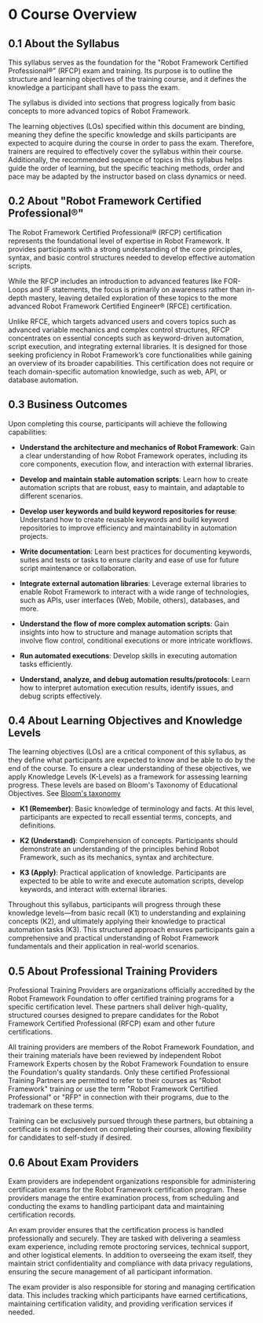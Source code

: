 # 0 Course Overview




## 0.1 About the Syllabus
This syllabus serves as the foundation for the "Robot Framework Certified Professional®" (RFCP) exam and training.
Its purpose is to outline the structure and learning objectives of the training course,
and it defines the knowledge a participant shall have to pass the exam.

The syllabus is divided into sections that progress logically from basic concepts to more advanced topics of Robot Framework.

The learning objectives (LOs) specified within this document are binding,
meaning they define the specific knowledge and skills participants are expected to acquire during the course in order to pass the exam.
Therefore, trainers are required to effectively cover the syllabus within their course.
Additionally, the recommended sequence of topics in this syllabus helps guide the order of learning,
but the specific teaching methods, order and pace may be adapted by the instructor based on class dynamics or need.




## 0.2 About "Robot Framework Certified Professional®"
The Robot Framework Certified Professional® (RFCP) certification represents the foundational level of expertise in Robot Framework. It provides participants with a strong understanding of the core principles, syntax, and basic control structures needed to develop effective automation scripts.

While the RFCP includes an introduction to advanced features like FOR-Loops and IF statements,
the focus is primarily on awareness rather than in-depth mastery,
leaving detailed exploration of these topics to the more advanced Robot Framework Certified Engineer® (RFCE) certification.

Unlike RFCE, which targets advanced users and covers topics such as advanced variable mechanics and complex control structures,
RFCP concentrates on essential concepts such as keyword-driven automation, script execution, and integrating external libraries.
It is designed for those seeking proficiency in Robot Framework’s core functionalities while gaining an overview of its broader capabilities.
This certification does not require or teach domain-specific automation knowledge, such as web, API, or database automation.




## 0.3 Business Outcomes
Upon completing this course, participants will achieve the following capabilities:

- **Understand the architecture and mechanics of Robot Framework**: Gain a clear understanding of how Robot Framework operates, including its core components, execution flow, and interaction with external libraries.

- **Develop and maintain stable automation scripts**: Learn how to create automation scripts that are robust, easy to maintain, and adaptable to different scenarios.

- **Develop user keywords and build keyword repositories for reuse**: Understand how to create reusable keywords and build keyword repositories to improve efficiency and maintainability in automation projects.

- **Write documentation**: Learn best practices for documenting keywords, suites and tests or tasks to ensure clarity and ease of use for future script maintenance or collaboration.

- **Integrate external automation libraries**: Leverage external libraries to enable Robot Framework to interact with a wide range of technologies, such as APIs, user interfaces (Web, Mobile, others), databases, and more.

- **Understand the flow of more complex automation scripts**: Gain insights into how to structure and manage automation scripts that involve flow control, conditional executions or more intricate workflows.

- **Run automated executions**: Develop skills in executing automation tasks efficiently.

- **Understand, analyze, and debug automation results/protocols**: Learn how to interpret automation execution results, identify issues, and debug scripts effectively.




## 0.4 About Learning Objectives and Knowledge Levels
The learning objectives (LOs) are a critical component of this syllabus,
as they define what participants are expected to know and be able to do by the end of the course.
To ensure a clear understanding of these objectives, we apply Knowledge Levels (K-Levels) as a framework for assessing learning progress.
These levels are based on Bloom's Taxonomy of Educational Objectives. See [Bloom's taxonomy](https://en.wikipedia.org/wiki/Bloom%27s_taxonomy)

- **K1 (Remember)**: Basic knowledge of terminology and facts. At this level, participants are expected to recall essential terms, concepts, and definitions.

- **K2 (Understand)**: Comprehension of concepts. Participants should demonstrate an understanding of the principles behind Robot Framework, such as its mechanics, syntax and architecture.

- **K3 (Apply)**: Practical application of knowledge. Participants are expected to be able to write and execute automation scripts, develop keywords, and interact with external libraries.

Throughout this syllabus, participants will progress through these knowledge levels—from basic recall (K1) to understanding and explaining concepts (K2), and ultimately applying their knowledge to practical automation tasks (K3). This structured approach ensures participants gain a comprehensive and practical understanding of Robot Framework fundamentals and their application in real-world scenarios.



## 0.5 About Professional Training Providers

Professional Training Providers are organizations officially accredited by the Robot Framework Foundation to offer certified training programs for a specific certification level.
These partners shall deliver high-quality, structured courses designed to prepare candidates for the Robot Framework Certified Professional (RFCP) exam and other future certifications.

All training providers are members of the Robot Framework Foundation,
and their training materials have been reviewed by independent Robot Framework Experts chosen by the Robot Framework Foundation to ensure the Foundation's quality standards.
Only these certified Professional Training Partners are permitted to refer to their courses as "Robot Framework" training or use the term "Robot Framework Certified Professional" or "RFP" in connection with their programs, due to the trademark on these terms.

Training can be exclusively pursued through these partners, but obtaining a certificate is not dependent on completing their courses, allowing flexibility for candidates to self-study if desired.




## 0.6 About Exam Providers

Exam providers are independent organizations responsible for administering certification exams for the Robot Framework certification program.
These providers manage the entire examination process, from scheduling and conducting the exams to handling participant data and maintaining certification records.

An exam provider ensures that the certification process is handled professionally and securely.
They are tasked with delivering a seamless exam experience, including remote proctoring services, technical support, and other logistical elements.
In addition to overseeing the exam itself, they maintain strict confidentiality and compliance with data privacy regulations, ensuring the secure management of all participant information.

The exam provider is also responsible for storing and managing certification data.
This includes tracking which participants have earned certifications, maintaining certification validity, and providing verification services if needed.

